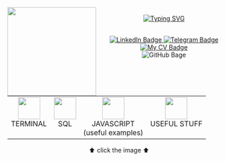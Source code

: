 <!-- <p align="center">:octocat: <a href="https://git.io/typing-svg"><img src="https://readme-typing-svg.demolab.com?font=Ubuntu+Mono&weight=600&pause=1000000&color=EFB700&center=true&vCenter=true&width=250&height=60&lines=Hey!+What's+up!;" align="center" alt="Typing SVG" /></a></p> -->
<p align="center"
<div id="header" >
<img src="https://user-images.githubusercontent.com/125083041/220283470-1202d530-841a-42f4-83ba-127c4546d0ba.gif" align="left" width="200" height="200" >
<br><a href="https://git.io/typing-svg"><img src="https://readme-typing-svg.demolab.com?font=Fira+Code&size=17&duration=700&pause=10&color=337dc0&multiline=true&repeat=false&width=500&height=150&lines=Hey!+What's+up!+;I'm+George+Dombrovskyi.;Here+I+keep+a+small+glossaries+just+for+myself.;But+if+you+are+looking+for+QA+Engineer%2C;you+can+check+my+CV+and+write+to+me;using+the+links+below!" alt="Typing SVG" /></a>
</div>
<br>
<br>
<div id="badges" align="center">
  <a href="https://www.linkedin.com/in/george-dombrovskyi/">
    <img src="https://img.shields.io/badge/LinkedIn-blue?style=for-the-badge&logo=linkedin&logoColor=white" alt="LinkedIn Badge"/>
  </a>
  <a href="https://t.me/iseemygoal">
    <img src="https://img.shields.io/badge/Telegram-blue?style=for-the-badge&logo=telegram&logoColor=white" alt="Telegram Badge"/>
  </a>
  <a href="https://sites.google.com/view/qa-engineer-cv">
    <img src="https://img.shields.io/badge/My CV-blue?style=for-the-badge&logo=internet&logoColor=white" alt="My CV Badge"/>
  </a>
</div>
<div id="badges" align="center">
    <img src="https://komarev.com/ghpvc/?username=GeorgeDombrovskyi&style=flat-square&color=blue" alt="GitHub Bage"/>
</div>
</p>

<p align="center">
  <table align="center">
  <tr>
      <td align="center">
  <a href="https://github.com/GeorgeDombrovskyi/Terminal_gls">
        <img src="https://user-images.githubusercontent.com/125083041/220153229-0fb3a56f-0d9e-409a-a43f-e05dd64fa199.png" 
          width="50" height="50">
      </a> 
        <br>TERMINAL<br></br>
          </td>
           <td align="center">
  <a href="https://github.com/GeorgeDombrovskyi/SQL_gls">
        <img src="https://user-images.githubusercontent.com/125083041/220153216-9514190e-719b-403b-8248-0eff23ab96be.png" width="50" height="50"> </a> 
             <br>SQL<br></br> </td> 
                              <td align="center">
  <a href="https://github.com/GeorgeDombrovskyi/Javascript">
        <img src="https://user-images.githubusercontent.com/125083041/220153207-5778d7a9-f32c-42f0-8bc3-ffe49e2e09ba.png" width="50" height="50"> </a> 
             <br>JAVASCRIPT <br>(useful examples)</br> </td>     
                 <td align="center">
  <a href="https://github.com/GeorgeDombrovskyi/Useful_Stuff">
        <img src="https://user-images.githubusercontent.com/125083041/220153233-cd8f3fd3-5cca-4f51-80fd-9e7116ef9e34.png" width="50" height="50"> </a> 
             <br>USEFUL STUFF<br></br> </td>        
             </tr>
    </table>
        <p align="center">⬆️ click the image ⬆️</p>
</p>



<!-- ![me](https://user-images.githubusercontent.com/125083041/220283470-1202d530-841a-42f4-83ba-127c4546d0ba.gif) -->



<!-- ![javascript](https://user-images.githubusercontent.com/125083041/220153207-5778d7a9-f32c-42f0-8bc3-ffe49e2e09ba.png)
![sql](https://user-images.githubusercontent.com/125083041/220153216-9514190e-719b-403b-8248-0eff23ab96be.png)
![terminal](https://user-images.githubusercontent.com/125083041/220153229-0fb3a56f-0d9e-409a-a43f-e05dd64fa199.png)
![useful](https://user-images.githubusercontent.com/125083041/220153233-cd8f3fd3-5cca-4f51-80fd-9e7116ef9e34.png)

 -->

